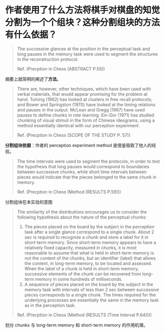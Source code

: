 # 作者使用了什么方法将棋手对棋盘的知觉分割为一个个组块？这种分割组块的方法有什么依据？

> The successive glances at the position in the perceptual task and long pauses in the memory task were used to segment the structures in the reconstruction protocol. 
>
> Ref. (Precption in Chess (ABSTRACT P.55))

摘要上就简明的阐述了**方法**。

> There are, however, other techniques, which have been used with verbal materials, that would appear promising for the problem at  hand. Tulving (1962) has  looked at  clusters in  free  recall protocols; and  Bower and Springston (1970) have looked at  the timing relations and pauses in the output. McLean and Gregg (1967) have used pauses to define chunks in rote learning. Ein-Dor (1971) has  studied chunking of visual stimuli in the form of Chinese ideograms, using a  method essentially identical with our perception experiment. 
>
> Ref. (Precption in Chess (SCOPE OF THE STUDY P. 57))

**分割组块依据**：作者的 perception experiment method 是借鉴吸取了他人的经验。

> The time intervals were used to segment the protocols, in order to test the hypothesis that long pauses would correspond to boundaries between successive chunks, while short time intervals between pieces would indicate that the pieces belonged to the same chunk in memory.
>
> Ref. (Precption in Chess (Method (RESULTS P.59)))

分割组块在本实验的意图

> The similarity of the distributions encourages us to consider the following hypothesis about the nature of the perceptual chunks: 
>
> 1. The pieces placed on the board by the subject in the perception task after a single glance correspond to a single chunk. About 2 sec is required to recognize a chunk and store a label for it in short-term memory. Since short-term memory appears to have a relatively fixed capacity, measured in chunks, it is most reasonable to assume that what is held in short-term memory is not the content of the chunks, but an identifier (label) that allows the content, in long-term memory, to be located and assessed. When the label of a chunk is held in short-term memory, successive elements of the chunk can be recovered from long-term memory in some hundreds of milliseconds. 
> 2. A sequence of pieces placed on the board by the subject in the memory task with intervals of less than 2 sec between successive pieces corresponds to a single chunk. The times required for the underlying processes are essentially the same in the memory task as in the perception task. 
>
> Ref. (Precption in Chess (Method (RESULTS (Time lnterval P.64))))

划分 chunks 与 long-term memory 和 short-term memory 的作用机理。